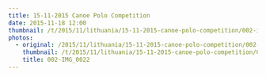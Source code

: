 ```yaml
---
title: 15-11-2015 Canoe Polo Competition
date: 2015-11-18 12:00
thumbnail: /t/2015/11/lithuania/15-11-2015-canoe-polo-competition/002-img_0022.jpg
photos:
  - original: /2015/11/lithuania/15-11-2015-canoe-polo-competition/002-img_0022.jpg
    thumbnail: /t/2015/11/lithuania/15-11-2015-canoe-polo-competition/002-img_0022.jpg
    title: 002-IMG_0022
---
```

